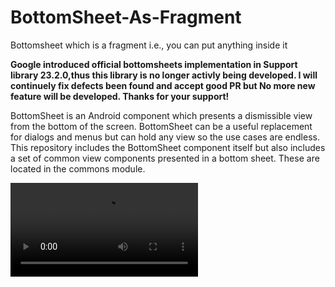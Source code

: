 # BottomSheet-As-Fragment
Bottomsheet which is a fragment i.e., you can put anything inside it

<b>Google introduced official bottomsheets implementation in Support library 23.2.0,thus this library is no longer activly being developed. I will continuely fix defects been found and accept good PR but No more new feature will be developed. Thanks for your support!</b>

BottomSheet is an Android component which presents a dismissible view from the bottom of the screen. BottomSheet can be a useful replacement for dialogs and menus but can hold any view so the use cases are endless. This repository includes the BottomSheet component itself but also includes a set of common view components presented in a bottom sheet. These are located in the commons module.

![alt text](https://github.com/ArpitKotecha/BottomSheet-As-Fragment/blob/master/git.mp4)
